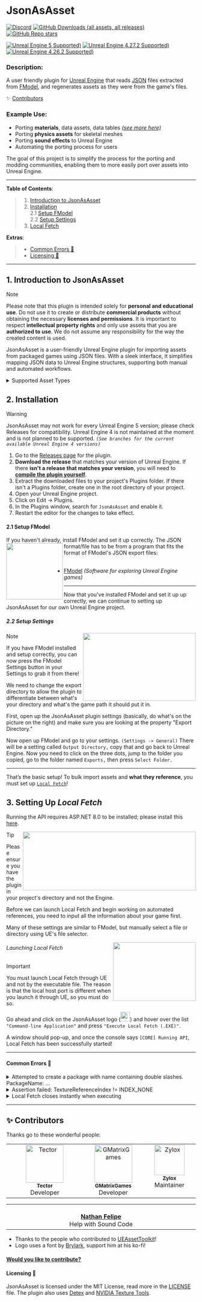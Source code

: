 # JsonAsAsset

[![Discord](https://img.shields.io/badge/Join%20Discord-Collector?color=7289DA&label=JsonAsAsset&logo=discord&logoColor=7289DA&style=for-the-badge)](https://discord.gg/h9s6qpBnUT)
[![GitHub Downloads (all assets, all releases)](https://img.shields.io/github/downloads/JsonAsAsset/JsonAsAsset/total?style=for-the-badge&label=DOWNLOADS&color=blue)](https://github.com/JsonAsAsset/JsonAsAsset/releases) [![GitHub Repo stars](https://img.shields.io/github/stars/JsonAsAsset/JsonAsAsset?style=for-the-badge&logo=&color=gold)](https://github.com/JsonAsAsset/JsonAsAsset/stargazers)

[![Unreal Engine 5 Supported)](https://img.shields.io/badge/UE5.0+-black?logo=unrealengine&style=for-the-badge&labelColor=grey)](#install)
[![Unreal Engine 4.27.2 Supported)](https://img.shields.io/badge/4.27.2-black?logo=unrealengine&style=for-the-badge&labelColor=grey)](#install)
[![Unreal Engine 4.26.2 Supported)](https://img.shields.io/badge/4.26.2-black?logo=unrealengine&style=for-the-badge&labelColor=grey)](#install)

### Description:

A user friendly plugin for [Unreal Engine](https://www.unrealengine.com/en-US) that reads [JSON](https://www.json.org/json-en.html) files extracted from [FModel](https://fmodel.app), and regenerates assets as they were from the game's files.

✨ [Contributors](#contribute)

### Example Use:

- Porting **materials**, data assets, data tables *[(see more here)](#intro)*
- Porting **physics assets** for skeletal meshes
- Porting **sound effects** to Unreal Engine
- Automating the porting process for users

The goal of this project is to simplify the process for the porting and modding communities, enabling them to more easily port over assets into Unreal Engine.

-----------------

**Table of Contents**:
<br> 

> 1. [Introduction to JsonAsAsset](#intro)
> 1. [Installation](#install)  
>    2.1 [Setup FModel](#setup-fmodel)  
>    2.2 [Setup Settings](#setup-settings)  
> 3. [Local Fetch](#setup-local-fetch)

**Extras**:
<br> 

> - [Common Errors 🐛](#common-errors)
> - [Licensing 📜](#licensing)

-----------------

<a name="intro"></a>
## 1. Introduction to JsonAsAsset
> [!NOTE]
> Please note that this plugin is intended solely for **personal and educational use**. Do not use it to create or distribute **commercial products** without obtaining the necessary **licenses and permissions**. It is important to respect **intellectual property rights** and only use assets that you are **authorized to use**. We do not assume any responsibility for the way the created content is used.

JsonAsAsset is a user-friendly Unreal Engine plugin for importing assets from packaged games using JSON files. With a sleek interface, it simplifies mapping JSON data to Unreal Engine structures, supporting both manual and automated workflows.

<details>
  <summary>Supported Asset Types</summary>

###### Sound Classes
Most/all sound classes are supported, however, SoundWave is handled manually in SoundCue.

###### Materials
 - Material
 - MaterialFunction
 - MaterialParameterCollection
 - PhysicalMaterial
 - SubsurfaceProfile

**Material Data**:
<br> Unreal Engine games made below 4.12 (a guess) will have material data, any games made above that version will most definitely not have any material data, and therefore the actual data will be stripped and cannot be imported. **Unless** you are using a User Generated Content editor, then it's possible the material data will be there.
  
###### Curve Asset Types
 - CurveFloat
 - CurveTable
 - CurveVector
 - CurveLinearColor
 - CurveLinearColorAtlas

###### Skeleton/Animation Asset Types
 - SkeletalMeshLODSettings
 - Animation Curves (Animation Sequences / Animation Montages)
> Save a JSON file and have a pre-existing animation selected in the editor, then import the json
 - Blendspace
 - PhysicsAsset

###### Data Asset Types
- DataAsset
- DataTable

###### Landscape
- LandscapeGrassType
- PhysicalMaterial

</details>

<a name="install"></a>
## 2. Installation
> [!WARNING]
> JsonAsAsset may not work for every Unreal Engine 5 version; please check Releases for compatibility. Unreal Engine 4 is not maintained at the moment and is not planned to be supported.
> *`(See branches for the current available Unreal Engine 4 versions)`*

1. Go to the [Releases page](/../../releases) for the plugin.
2. **Download the release** that matches your version of Unreal Engine. If there **isn't a release that matches your version**, you will need to [**compile the plugin yourself**](https://dev.epicgames.com/community/learning/tutorials/qz93/unreal-engine-building-plugins).
3. Extract the downloaded files to your project's Plugins folder. If there isn't a Plugins folder, create one in the root directory of your project.
4. Open your Unreal Engine project.
5. Click on Edit -> Plugins.
6. In the Plugins window, search for `JsonAsAsset` and enable it.
7. Restart the editor for the changes to take effect.

<a name="setup-fmodel"></a>
#### 2.1 Setup FModel
If you haven't already, install FModel and set it up correctly.
<img align="left" width="150" height="150" src="https://github.com/user-attachments/assets/d8e4f9c9-1268-4aee-ab1a-dabee31b3069?raw=true">
The JSON format/file has to be from a program that fits the format of FModel's JSON export files:
<br><br>

- [FModel](https://fmodel.app) *(Software for exploring Unreal Engine games)*

-------------------

Now that you've installed FModel and set it up up correctly, we can continue to setting up JsonAsAsset for our own Unreal Engine project.

<a name="setup-settings"></a>
##### 2.2 Setup Settings
<img align="right" width="300" height="180" src=https://github.com/JsonAsAsset/JsonAsAsset/assets/73559984/aad4e86a-6f0b-4e66-aef1-13d30d8215de)>

> [!NOTE]
> If you have FModel installed and setup correctly, you can now press the FModel Settings button in your Settings to grab it from there!

We need to change the export directory to allow the plugin to differentiate between what's your directory and what's the game path it should put it in.

First, open up the JsonAsAsset plugin settings (basically, do what's on the picture on the right) and make sure you are looking at the property "Export Directory."

Now open up FModel and go to your settings. `(Settings -> General)` There will be a setting called `Output Directory,` copy that and go back to Unreal Engine. Now you need to click on the three dots, jump to the folder you copied, go to the folder named `Exports,` then press `Select Folder.`

-------------------

That’s the basic setup! To bulk import assets and **what they reference**, you must set up [`Local Fetch`](#setup-local-fetch)!

<a name="setup-local-fetch"></a>
## 3. Setting Up *Local Fetch*
Running the API requires ASP.NET 8.0 to be installed; please install this [here](https://dotnet.microsoft.com/en-us/download/dotnet/thank-you/runtime-aspnetcore-8.0.1-windows-x64-installer).

<img align="right" width="460" height="156" src=https://github.com/user-attachments/assets/2e3a3680-ccba-4847-9e81-50242085ae63>

> [!TIP]
> Please ensure you have the plugin in your project's directory and not the Engine.

Before we can launch Local Fetch and begin working on automated references, you need to input all the information about your game first.

Many of these settings are similar to FModel, but manually select a file or directory using UE's file selector.

<img align="right" width="220" height="156" src=https://github.com/user-attachments/assets/ede73451-9e69-40d9-b1e2-4ee3a00838c9>

###### Launching Local Fetch

> [!IMPORTANT]
> You must launch Local Fetch through UE and not by the executable file. The reason is that the local host port is different when you launch it through UE, so you must do so.

Go ahead and click on the JsonAsAsset logo (<img width="25" height="25" src=https://github.com/JsonAsAsset/JsonAsAsset/assets/73559984/b90ab71f-d9ac-4349-96eb-620aadf7812f>) and hover over the list `"Command-line Application"` and press `"Execute Local Fetch (.EXE)"`.

A window should pop-up, and once the console says `[CORE] Running API`, Local Fetch has been successfully started!

</details>

-----------------------

<a name="common-errors"></a>
#### Common Errors 🐛

<details>
  <summary>Attempted to create a package with name containing double slashes. PackageName: ...</summary>
  
------------
  
Please set your Export Directory to your actual "Output/Exports" directory

***INCORRECT***: T:/FModel/Output

***CORRECT***: T:/FModel/Output/Exports
</details>

<details>
  <summary>Assertion failed: TextureReferenceIndex != INDEX_NONE</summary>

------------
  
This is a known issue in our code that we haven't fully resolved yet. While previous attempts to fix it have been unsuccessful, here’s a partial solution to reduce its occurrence:

- Re-launch your Unreal Engine project, go to JsonAsAsset's plugin settings and enable ***"Expose Pins"*** or ***"Skip Result Node Connection"***. Also enable ***"Allow Package Saving"***.
</details>

<details>
  <summary>Local Fetch closes instantly when executing</summary>

------------

There may be a few reasons why the application automatically closes, but mostly the issue stems from something missing:

### 1. Your settings are wrong, and need modifications
> If you don't have anything in the settings, how is it gonna execute correctly? Make sure all the information about your game is set in the settings.

### 2. ASP.NET 8.0 not installed
> Running the API requires ASP.NET 8.0 to be installed, please install this [here](https://dotnet.microsoft.com/en-us/download/dotnet/thank-you/runtime-aspnetcore-8.0.2-windows-x64-installer).

### 3. oo2core missing
> Run the API manually in the file explorer once, this should download the file to use in the api. (Plugins/JsonAsAsset/Binaries/Win64/LocalFetch)
</details>

--------------------

<a name="contribute"></a>
## ✨ Contributors

Thanks go to these wonderful people:

<!-- prettier-ignore-start -->
<!-- markdownlint-disable -->
<table>
  <tbody>
    <tr>
      <td align="center" valign="top" width="25.28%"><a href="https://github.com/Tectors"><img src="https://github.com/Tectors.png" width="100px;" alt="Tector"/><br /><sub><b>Tector</b></sub></a><br/>Developer</a></td>
      <td align="center" valign="top" width="14.28%"><a href="https://github.com/GMatrixGames"><img src="https://github.com/GMatrixGames.png" width="100px;" alt="GMatrixGames"/><br /><sub><b>GMatrixGames</b></sub></a><br/>Developer</a></td>
      <td align="center" valign="top" width="14.28%"><a href="https://github.com/zyloxmods"><img src="https://github.com/zyloxmods.png" width="80px;" alt="Zylox"/><br /><sub><b>Zylox</b></sub></a><br/>Maintainer</a></td>
  </tbody>
</table>

<table>
  <tbody>
    <tr>
      <td align="center" valign="top" width="6.28%" height="50px">
        <a href="https://github.com/NathanFelipeRH">
          <br/><b>Nathan Felipe</b>
        </a>
        <br/><span>Help with Sound Code</span>
      </td>
  </tbody>
</table>

- Thanks to the people who contributed to [UEAssetToolkit](https://github.com/Buckminsterfullerene02/UEAssetToolkit-Fixes)!
- Logo uses a font by [Brylark](https://ko-fi.com/brylark), support him at his ko-fi!

#### [Would you like to contribute?](https://github.com/JsonAsAsset/JsonAsAsset/blob/main/Source/README.md#key-information-for-contributors-)

<a name="licensing"></a>
#### Licensing 📜

JsonAsAsset is licensed under the MIT License, read more in the [LICENSE](https://github.com/JsonAsAsset/JsonAsAsset/blob/main/LICENSE) file. The plugin also uses [Detex](https://github.com/hglm/detex) and [NVIDIA Texture Tools](https://docs.nvidia.com/texture-tools/index.html).
